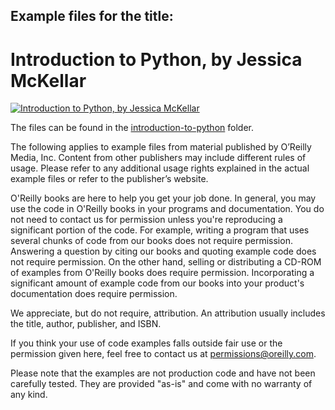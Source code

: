 ## Example files for the title:  
	  
# Introduction to Python, by Jessica McKellar
	  
[![Introduction to Python, by Jessica McKellar](http://akamaicovers.oreilly.com/images/9781491902141/cat.gif)](https://www.safaribooksonline.com/library/view/title/9781491904794//)
	  
The files can be found in the [introduction-to-python](https://resources.oreilly.com/examples/110000448/tree/master/introduction-to-python) folder.

The following applies to example files from material published by O’Reilly Media, Inc. Content from other publishers may include different rules of usage. Please refer to any additional usage rights explained in the actual example files or refer to the publisher’s website.
	  
O'Reilly books are here to help you get your job done. In general, you may use the code in O'Reilly books in your programs and documentation. You do not need to contact us for permission unless you're reproducing a significant portion of the code. For example, writing a program that uses several chunks of code from our books does not require permission. Answering a question by citing our books and quoting example code does not require permission. On the other hand, selling or distributing a CD-ROM of examples from O'Reilly books does require permission. Incorporating a significant amount of example code from our books into your product's documentation does require permission.
	  
We appreciate, but do not require, attribution. An attribution usually includes the title, author, publisher, and ISBN.
	  
If you think your use of code examples falls outside fair use or the permission given here, feel free to contact us at <permissions@oreilly.com>.
	  
Please note that the examples are not production code and have not been carefully tested. They are provided "as-is" and come with no warranty of any kind.

